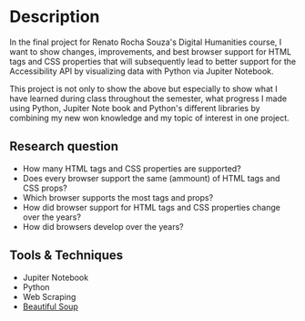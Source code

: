 # Description

In the final project for Renato Rocha Souza's Digital Humanities course, I want to show changes, improvements, and best browser support for HTML tags and CSS properties that will subsequently lead to better support for the Accessibility API by visualizing data with Python via Jupiter Notebook.

This project is not only to show the above but especially to show what I have learned during class throughout the semester, what progress I made using Python, Jupiter Note book and Python's different libraries by combining my new won knowledge and my topic of interest in one project.

## Research question
- How many HTML tags and CSS properties are supported?
- Does every browser support the same (ammount) of HTML tags and CSS props?
- Which browser supports the most tags and props?
- How did browser support for HTML tags and CSS properties change over the years?
- How did browsers develop over the years?

## Tools & Techniques
- Jupiter Notebook
- Python
- Web Scraping
- [Beautiful Soup](https://www.crummy.com/software/BeautifulSoup/)

